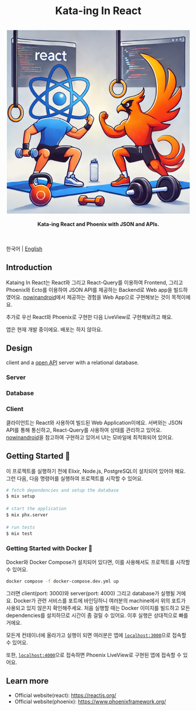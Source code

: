 <h1 align="center">Kata-ing In React</h1>
<br />
<div align="center">
  <img height="500" src="art/readme_header.png" alt="Kata-ing In React Logo" />
</div>
<br />
<div align="center">
  <strong>
    Kata-ing React and Phoenix with JSON and APIs.
  </strong>
</div>
<br />
<br />

한국어 | [English](./README-en.md)

## Introduction

Kataing In React는 React와 그리고 React-Query를 이용하여 Frontend, 그리고 Phoenix와 Ecto를 이용하여 JSON API를 제공하는 Backend로 Web app을 빌드하였어요. [nowinandroid](https://github.com/android/nowinandroid)에서 제공하는 경험을 Web App으로 구현해보는 것이 목적이에요. 

추가로 우선 React와 Phoenix로 구현한 다음 LiveView로 구현해보려고 해요.

앱은 현재 개발 중이에요. 배포는 하지 않아요.

## Design

client and a [open API](https://github.com/OAI/OpenAPI-Specification) server with a relational database.

### Server

### Database

### Client

클라이언트는 React와 사용하여 빌드된 Web Application이에요. 서버와는 JSON API를 통해 통신하고, React-Query를 사용하여 상태를 관리하고 있어요. 
[nowinandroid](https://github.com/android/nowinandroid)을 참고하여 구현하고 있어서 UI는 모바일에 최적화되어 있어요.

## Getting Started 🚀

이 프로젝트를 실행하기 전에 Elixir, Node.js, PostgreSQL이 설치되어 있어야 해요.
그런 다음, 다음 명령어를 실행하여 프로젝트를 시작할 수 있어요.

```sh
# fetch dependencies and setup the database
$ mix setup

# start the application
$ mix phx.server

# run tests
$ mix test
```

### Getting Started with Docker 🐳

Docker와 Docker Compose가 설치되어 있다면, 이를 사용해서도 프로젝트를 시작할 수 있어요.

```sh
docker compose -f docker-compose.dev.yml up
```

그러면 client(port: 3000)와 server(port: 4000) 그리고 database가 실행될 거에요. Docker가 관련 서비스를 포트에 바인딩하니 여러분의 machine에서 위의 포트가 사용되고 있지 않은지 확인해주세요. 처음 실행할 때는 Docker 이미지를 빌드하고 모든 dependencies를 설치하므로 시간이 좀 걸릴 수 있어요. 이후 실행은 상대적으로 빠를 거에요.

모든게 컨테이너에 올라가고 실행이 되면 여러분은 앱에 [`localhost:3000`](http://localhost:3000)으로 접속할 수 있어요.

또한, [`localhost:4000`](http://localhost:4000)으로 접속하면 Phoenix LiveView로 구현된 앱에 접속할 수 있어요.

## Learn more
  * Official website(react): https://reactjs.org/
  * Official website(phoenix): https://www.phoenixframework.org/

